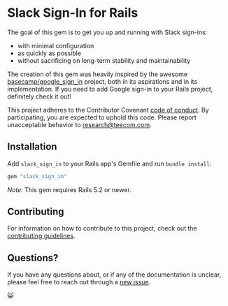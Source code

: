 # Slack Sign-In for Rails

The goal of this gem is to get you up and running with Slack sign-ins:

  - with minimal configuration
  - as quickly as possible
  - without sacrificing on long-term stability and maintainability

The creation of this gem was heavily inspired by the awesome
[basecamp/google_sign_in](https://github.com/basecamp/google_sign_in) project,
both in its aspirations and in its implementation. If you need to add Google
sign-in to your Rails project, definitely check it out!

This project adheres to the Contributor Covenant
[code of conduct](./CODE_OF_CONDUCT.md). By participating, you are expected to
uphold this code. Please report unacceptable behavior to
research@teecom.com.

## Installation

Add `slack_sign_in` to your Rails app's Gemfile and run `bundle install`:

```ruby
gem "slack_sign_in"
```

*Note:* This gem requires Rails 5.2 or newer.

## Contributing

For information on how to contribute to this project, check out the
[contributing guidelines](./CONTRIBUTING.md).

## Questions?

If you have any questions about, or if any of the documentation is unclear,
please feel free to reach out through a
[new issue](https://github.com/TEECOM/slack_sign_in/issues/new?labels=documentation%20:writing_hand:).

:smiley_cat:
